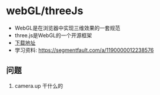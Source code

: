 # webGL/threeJs
* WebGL是在浏览器中实现三维效果的一套规范
* three.js是WebGL的一个开源框架
* [下载地址](https://github.com/mrdoob/three.js/blob/dev/build/three.min.js)
* 学习资料: https://segmentfault.com/a/1190000012238576



## 问题

1. camera.up 干什么的
